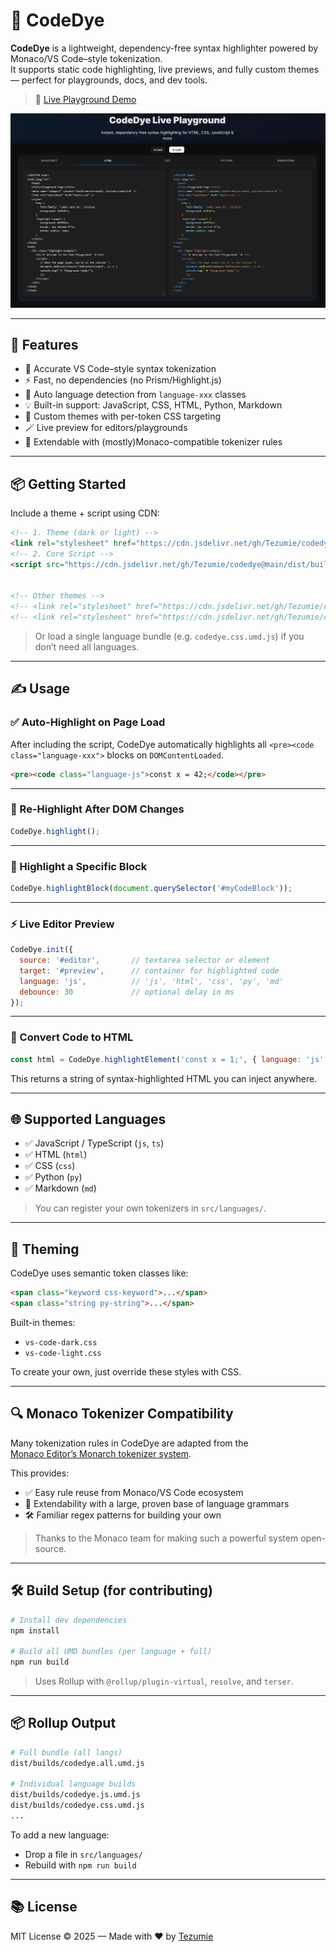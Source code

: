 # 🎨 CodeDye

**CodeDye** is a lightweight, dependency-free syntax highlighter powered by Monaco/VS Code–style tokenization.  
It supports static code highlighting, live previews, and fully custom themes — perfect for playgrounds, docs, and dev tools.

> 🔗 [Live Playground Demo](https://tezumie.github.io/codedye/)

![Playground Screenshot](docs/demo.PNG)

---

## 🚀 Features

- 🎯 Accurate VS Code–style syntax tokenization
- ⚡ Fast, no dependencies (no Prism/Highlight.js)
- 🧠 Auto language detection from `language-xxx` classes
- 💡 Built-in support: JavaScript, CSS, HTML, Python, Markdown
- 🌈 Custom themes with per-token CSS targeting
- 🪄 Live preview for editors/playgrounds
- 🧩 Extendable with (mostly)Monaco-compatible tokenizer rules

---

## 📦 Getting Started

Include a theme + script using CDN:

```html
<!-- 1. Theme (dark or light) -->
<link rel="stylesheet" href="https://cdn.jsdelivr.net/gh/Tezumie/codedye@main/dist/themes/vs-code-dark.css" />
<!-- 2. Core Script -->
<script src="https://cdn.jsdelivr.net/gh/Tezumie/codedye@main/dist/builds/codedye.all.umd.js"></script>


<!-- Other themes -->
<!-- <link rel="stylesheet" href="https://cdn.jsdelivr.net/gh/Tezumie/codedye@main/dist/themes/vs-code-light.css" /> -->
<!-- <link rel="stylesheet" href="https://cdn.jsdelivr.net/gh/Tezumie/codedye@main/dist/themes/one-dark.css" /> -->
```

> Or load a single language bundle (e.g. `codedye.css.umd.js`) if you don’t need all languages.

---

## ✍️ Usage

### ✅ Auto-Highlight on Page Load

After including the script, CodeDye automatically highlights all `<pre><code class="language-xxx">` blocks on `DOMContentLoaded`.

```html
<pre><code class="language-js">const x = 42;</code></pre>
```

---

### 🔁 Re-Highlight After DOM Changes

```js
CodeDye.highlight();
```

---

### 🧱 Highlight a Specific Block

```js
CodeDye.highlightBlock(document.querySelector('#myCodeBlock'));
```

---

### ⚡ Live Editor Preview

```js
CodeDye.init({
  source: '#editor',       // textarea selector or element
  target: '#preview',      // container for highlighted code
  language: 'js',          // 'js', 'html', 'css', 'py', 'md'
  debounce: 30             // optional delay in ms
});
```

---

### 🔄 Convert Code to HTML

```js
const html = CodeDye.highlightElement('const x = 1;', { language: 'js' });
```

This returns a string of syntax-highlighted HTML you can inject anywhere.

---

## 🌐 Supported Languages

- ✅ JavaScript / TypeScript (`js`, `ts`)
- ✅ HTML (`html`)
- ✅ CSS (`css`)
- ✅ Python (`py`)
- ✅ Markdown (`md`)

> You can register your own tokenizers in `src/languages/`.

---

## 🎨 Theming

CodeDye uses semantic token classes like:

```html
<span class="keyword css-keyword">...</span>
<span class="string py-string">...</span>
```

Built-in themes:
- `vs-code-dark.css`
- `vs-code-light.css`

To create your own, just override these styles with CSS.

---

## 🔍 Monaco Tokenizer Compatibility

Many tokenization rules in CodeDye are adapted from the  
[Monaco Editor’s Monarch tokenizer system](https://microsoft.github.io/monaco-editor/monarch.html).

This provides:

- ✅ Easy rule reuse from Monaco/VS Code ecosystem  
- 🌱 Extendability with a large, proven base of language grammars  
- 🛠 Familiar regex patterns for building your own

> Thanks to the Monaco team for making such a powerful system open-source.

---

## 🛠️ Build Setup (for contributing)

```bash
# Install dev dependencies
npm install

# Build all UMD bundles (per language + full)
npm run build
```

> Uses Rollup with `@rollup/plugin-virtual`, `resolve`, and `terser`.

---

## 📦 Rollup Output

```bash
# Full bundle (all langs)
dist/builds/codedye.all.umd.js

# Individual language builds
dist/builds/codedye.js.umd.js
dist/builds/codedye.css.umd.js
...
```

To add a new language:
- Drop a file in `src/languages/`
- Rebuild with `npm run build`

---

## 📚 License

MIT License © 2025 — Made with ❤️ by [Tezumie](https://github.com/Tezumie)
